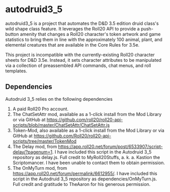 # autodruid3_5
autodruid3_5 is a project that automates the D&D 3.5 edition druid class's wild shape class feature. It leverages the Roll20 API to provide a push-button amenity that changes a Roll20 character's token artwork and game statistics to bring them in line with the approximately 100 animal, plant, and elemental creatures that are available in the Core Rules for 3.5e.

This project is incompatible with the currently-existing Roll20 character sheets for D&D 3.5e. Instead, it sets character attributes to be manipulated via a collection of preassembled API commands, chat menus, and roll templates.

## Dependencies
Autodruid 3_5 relies on the following dependencies
1. A paid Roll20 Pro account.    
1. The ChatSetAttr mod, available as a 1-click install from the Mod Library or via GitHub at https://github.com/roll20/roll20-api-scripts/blob/master/ChatSetAttr/ChatSetAttr.js
1. Token-Mod, also available as a 1-click install from the Mod Library or via GitHub at https://github.com/Roll20/roll20-api-scripts/tree/master/TokenMod
1. The Delay mod, from https://app.roll20.net/forum/post/6533907/script-delay/?pagenum=1. I have included this script in the Autodruid 3_5 repository as delay.js. Full credit to MyRoll20Stuffs, a. k. a. Kastion the Scriptomancer. I have been unable to contact them to obtain permission.
1. The OnMyTurn mod, from https://app.roll20.net/forum/permalink/6612955/. I have included this script in the Autodruid 3_5 repository as dependencies/OnMyTurn.js. Full credit and gratitude to TheAaron for his generous permission.
